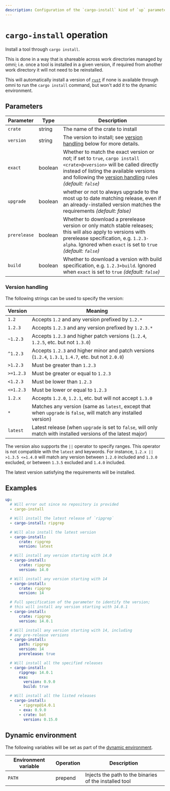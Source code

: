 ```yaml
---
description: Configuration of the `cargo-install` kind of `up` parameter
---
```


# `cargo-install` operation

Install a tool through `cargo install`.

This is done in a way that is shareable across work directories managed by omni; i.e. once a tool is installed in a given version, if required from another work directory it will not need to be reinstalled.

This will automatically install a version of [`rust`](rust) if none is available through omni to run the `cargo install` command, but won't add it to the dynamic environment.

## Parameters

| Parameter        | Type      | Description                                           |
|------------------|-----------|-------------------------------------------------------|
| `crate` | string | The name of the crate to install |
| `version` | string | The version to install; see [version handling](#version-handling) below for more details. |
| `exact` | boolean | Whether to match the exact version or not; if set to `true`, `cargo install <crate>@<version>` will be called directly instead of listing the available versions and following the [version handling](#version-handling) rules *(default: `false`)* |
| `upgrade` | boolean | whether or not to always upgrade to the most up to date matching release, even if an already-installed version matches the requirements *(default: false)* |
| `prerelease` | boolean | Whether to download a prerelease version or only match stable releases; this will also apply to versions with prerelease specification, e.g. `1.2.3-alpha`. Ignored when `exact` is set to `true` *(default: `false`)* |
| `build` | boolean | Whether to download a version with build specification, e.g. `1.2.3+build`. Ignored when `exact` is set to `true` *(default: `false`)* |

### Version handling

The following strings can be used to specify the version:

| Version | Meaning |
|---------|---------|
| `1.2`     | Accepts `1.2` and any version prefixed by `1.2.*` |
| `1.2.3`   | Accepts `1.2.3` and any version prefixed by `1.2.3.*` |
| `~1.2.3`  | Accepts `1.2.3` and higher patch versions (`1.2.4`, `1.2.5`, etc. but not `1.3.0`) |
| `^1.2.3`  | Accepts `1.2.3` and higher minor and patch versions (`1.2.4`, `1.3.1`, `1.4.7`, etc. but not `2.0.0`) |
| `>1.2.3`  | Must be greater than `1.2.3` |
| `>=1.2.3` | Must be greater or equal to `1.2.3` |
| `<1.2.3`  | Must be lower than `1.2.3` |
| `<=1.2.3` | Must be lower or equal to `1.2.3` |
| `1.2.x`   | Accepts `1.2.0`, `1.2.1`, etc. but will not accept `1.3.0` |
| `*`       | Matches any version (same as `latest`, except that when `upgrade` is `false`, will match any installed version) |
| `latest`  | Latest release (when `upgrade` is set to `false`, will only match with installed versions of the latest major) |

The version also supports the `||` operator to specify ranges. This operator is not compatible with the `latest` and keywords. For instance, `1.2.x || >1.3.5 <=1.4.0` will match any version between `1.2.0` included and `1.3.0` excluded, or between `1.3.5` excluded and `1.4.0` included.

The latest version satisfying the requirements will be installed.

## Examples

```yaml
up:
  # Will error out since no repository is provided
  - cargo-install

  # Will install the latest release of `ripgrep`
  - cargo-install: ripgrep

  # Will also install the latest version
  - cargo-install:
      crate: ripgrep
      version: latest

  # Will install any version starting with 14.0
  - cargo-install:
      crate: ripgrep
      version: 14.0

  # Will install any version starting with 14
  - cargo-install:
      crate: ripgrep
      version: 14

  # Full specification of the parameter to identify the version;
  # this will install any version starting with 14.0.1
  - cargo-install:
      crate: ripgrep
      version: 14.0.1

  # Will install any version starting with 14, including
  # any pre-release versions
  - cargo-install:
      path: ripgrep
      version: 14
      prerelease: true

  # Will install all the specified releases
  - cargo-install:
      ripgrep: 14.0.1
      exa:
        version: 0.9.0
        build: true

  # Will install all the listed releases
  - cargo-install:
      - ripgrep@14.0.1
      - exa: 0.9.0
      - crate: bat
        version: 0.15.0
```

## Dynamic environment

The following variables will be set as part of the [dynamic environment](/reference/dynamic-environment).

| Environment variable | Operation | Description |
|----------------------|-----------|-------------|
| `PATH` | prepend | Injects the path to the binaries of the installed tool |
